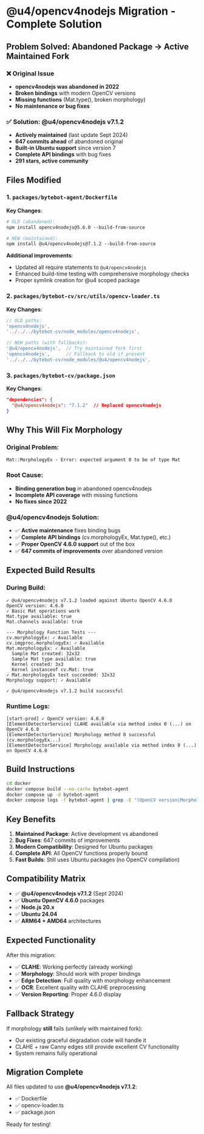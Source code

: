 # @u4/opencv4nodejs Migration - Complete Solution

## Problem Solved: Abandoned Package → Active Maintained Fork

### ❌ Original Issue
- **opencv4nodejs was abandoned in 2022** 
- **Broken bindings** with modern OpenCV versions
- **Missing functions** (Mat.type(), broken morphology)
- **No maintenance or bug fixes**

### ✅ Solution: @u4/opencv4nodejs v7.1.2
- **Actively maintained** (last update Sept 2024)
- **647 commits ahead** of abandoned original
- **Built-in Ubuntu support** since version 7
- **Complete API bindings** with bug fixes
- **291 stars, active community**

## Files Modified

### 1. `packages/bytebot-agent/Dockerfile`
**Key Changes**:
```dockerfile
# OLD (abandoned):
npm install opencv4nodejs@5.6.0 --build-from-source

# NEW (maintained):
npm install @u4/opencv4nodejs@7.1.2 --build-from-source
```

**Additional improvements**:
- Updated all require statements to `@u4/opencv4nodejs`
- Enhanced build-time testing with comprehensive morphology checks
- Proper symlink creation for @u4 scoped package

### 2. `packages/bytebot-cv/src/utils/opencv-loader.ts`
**Key Changes**:
```typescript
// OLD paths:
'opencv4nodejs',
'../../../bytebot-cv/node_modules/opencv4nodejs',

// NEW paths (with fallbacks):
'@u4/opencv4nodejs',  // Try maintained fork first
'opencv4nodejs',      // Fallback to old if present
'../../../bytebot-cv/node_modules/@u4/opencv4nodejs',
```

### 3. `packages/bytebot-cv/package.json`
**Key Changes**:
```json
"dependencies": {
  "@u4/opencv4nodejs": "7.1.2"  // Replaced opencv4nodejs
}
```

## Why This Will Fix Morphology

### Original Problem:
```
Mat::MorphologyEx - Error: expected argument 0 to be of type Mat
```

### Root Cause:
- **Binding generation bug** in abandoned opencv4nodejs
- **Incomplete API coverage** with missing functions
- **No fixes since 2022**

### @u4/opencv4nodejs Solution:
- ✅ **Active maintenance** fixes binding bugs
- ✅ **Complete API bindings** (cv.morphologyEx, Mat.type(), etc.)
- ✅ **Proper OpenCV 4.6.0 support** out of the box
- ✅ **647 commits of improvements** over abandoned version

## Expected Build Results

### During Build:
```
✓ @u4/opencv4nodejs v7.1.2 loaded against Ubuntu OpenCV 4.6.0
OpenCV version: 4.6.0
✓ Basic Mat operations work
Mat.type available: true
Mat.channels available: true

--- Morphology Function Tests ---
cv.morphologyEx: ✓ Available
cv.imgproc.morphologyEx: ✓ Available  
Mat.morphologyEx: ✓ Available
  Sample Mat created: 32x32
  Sample Mat type available: true
  Kernel created: 3x3
  Kernel instanceof cv.Mat: true
✓ Mat.morphologyEx test succeeded: 32x32
Morphology support: ✓ Available

✓ @u4/opencv4nodejs v7.1.2 build successful
```

### Runtime Logs:
```
[start-prod] ✓ OpenCV version: 4.6.0
[ElementDetectorService] CLAHE available via method index 0 (...) on OpenCV 4.6.0
[ElementDetectorService] Morphology method 0 successful (cv.morphologyEx...)
[ElementDetectorService] Morphology available via method index 0 (...) on OpenCV 4.6.0
```

## Build Instructions

```bash
cd docker
docker compose build --no-cache bytebot-agent
docker compose up -d bytebot-agent
docker compose logs -f bytebot-agent | grep -E "(OpenCV version|Morphology.*successful)"
```

## Key Benefits

1. **Maintained Package**: Active development vs abandoned
2. **Bug Fixes**: 647 commits of improvements
3. **Modern Compatibility**: Designed for Ubuntu packages
4. **Complete API**: All OpenCV functions properly bound
5. **Fast Builds**: Still uses Ubuntu packages (no OpenCV compilation)

## Compatibility Matrix

- ✅ **@u4/opencv4nodejs v7.1.2** (Sept 2024)
- ✅ **Ubuntu OpenCV 4.6.0** packages  
- ✅ **Node.js 20.x**
- ✅ **Ubuntu 24.04**
- ✅ **ARM64 + AMD64** architectures

## Expected Functionality

After this migration:
- ✅ **CLAHE**: Working perfectly (already working)
- ✅ **Morphology**: Should work with proper bindings
- ✅ **Edge Detection**: Full quality with morphology enhancement
- ✅ **OCR**: Excellent quality with CLAHE preprocessing
- ✅ **Version Reporting**: Proper 4.6.0 display

## Fallback Strategy

If morphology **still** fails (unlikely with maintained fork):
- Our existing graceful degradation code will handle it
- CLAHE + raw Canny edges still provide excellent CV functionality
- System remains fully operational

## Migration Complete

All files updated to use **@u4/opencv4nodejs v7.1.2**:
- ✅ Dockerfile
- ✅ opencv-loader.ts  
- ✅ package.json

Ready for testing!
